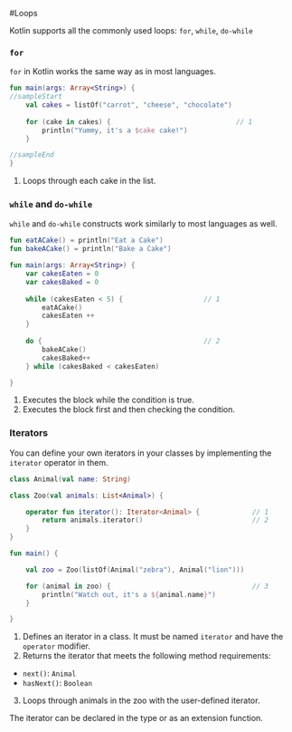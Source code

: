 #Loops

Kotlin supports all the commonly used loops: `for`, `while`, `do-while`

### `for`

`for` in Kotlin works the same way as in most languages.

<div class="language-kotlin" theme="idea" data-min-compiler-version="1.3">

```kotlin
fun main(args: Array<String>) {
//sampleStart
    val cakes = listOf("carrot", "cheese", "chocolate")
    
    for (cake in cakes) {                               // 1
        println("Yummy, it's a $cake cake!")
    }

//sampleEnd
}
```

</div>

1. Loops through each cake in the list.

### `while` and `do-while`

`while` and `do-while` constructs work similarly to most languages as well.

<div class="language-kotlin" theme="idea" data-min-compiler-version="1.3">

```kotlin
fun eatACake() = println("Eat a Cake")
fun bakeACake() = println("Bake a Cake")

fun main(args: Array<String>) {
    var cakesEaten = 0
    var cakesBaked = 0
    
    while (cakesEaten < 5) {                    // 1
        eatACake()
        cakesEaten ++
    }
    
    do {                                        // 2
        bakeACake()
        cakesBaked++
    } while (cakesBaked < cakesEaten)

}
```

</div>

1. Executes the block while the condition is true.
2. Executes the block first and then checking the condition.

### Iterators

You can define your own iterators in your classes by implementing the `iterator` operator in them.

<div class="language-kotlin" theme="idea" data-min-compiler-version="1.3">

```kotlin
class Animal(val name: String)

class Zoo(val animals: List<Animal>) {

    operator fun iterator(): Iterator<Animal> {             // 1
        return animals.iterator()                           // 2
    }
}

fun main() {

    val zoo = Zoo(listOf(Animal("zebra"), Animal("lion")))

    for (animal in zoo) {                                   // 3
        println("Watch out, it's a ${animal.name}")
    }

}
```

</div>

1. Defines an iterator in a class. It must be named `iterator` and have the `operator` modifier.
2. Returns the iterator that meets the following method requirements:
  * `next()`: `Animal`
  * `hasNext()`: `Boolean`
3. Loops through animals in the zoo with the user-defined iterator.

The iterator can be declared in the type or as an extension function.
